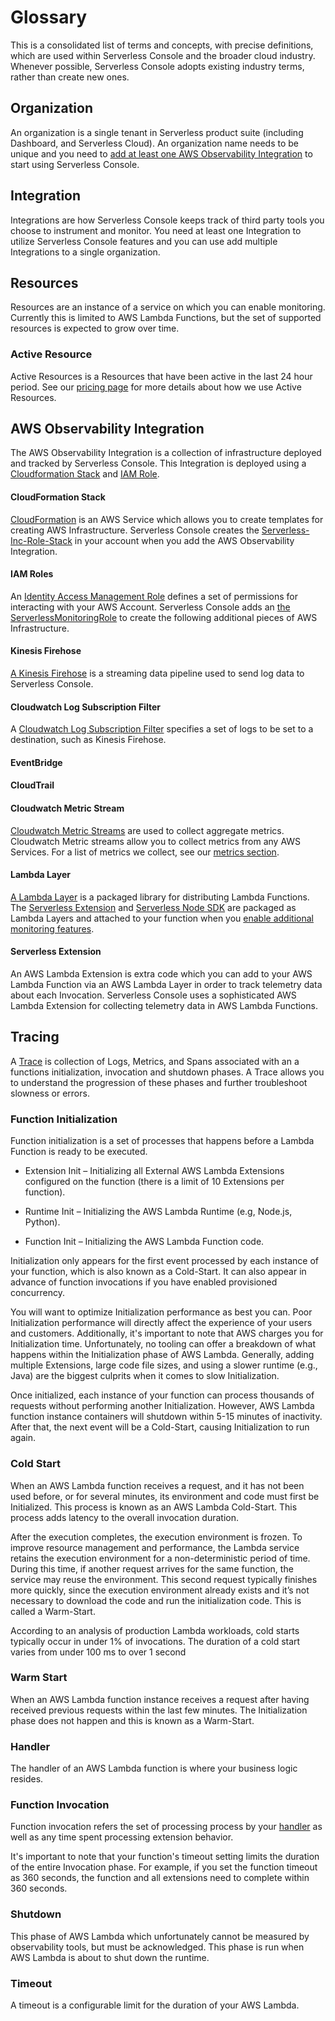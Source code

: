 <!--
title: Glossary
menuText: Glossary
description: 
menuOrder: 4
-->

# Glossary
This is a consolidated list of terms and concepts, with precise definitions, which are used within Serverless Console and the broader cloud industry.  Whenever possible, Serverless Console adopts existing industry terms, rather than create new ones.

## Organization
An organization is a single tenant in Serverless product suite (including  Dashboard, and Serverless Cloud). An organization name needs to be unique and you need to [add at least one AWS Observability Integration](./integrations/index.md#adding-the-aws-observability-integration) to start using Serverless Console. 

## Integration
Integrations are how Serverless Console keeps track of third party tools you choose to instrument and monitor. You need at least one Integration to utilize Serverless Console features and you can use add multiple Integrations to a single organization. 

## Resources
Resources are an instance of a service on which you can enable monitoring. Currently this is limited
to AWS Lambda Functions, but the set of supported resources is expected to grow over time.

### Active Resource
Active Resources is a Resources that have been active in the last 24 hour period. See our [pricing page](https://www.serverless.com/console/pricing) for more details about how we use Active Resources. 

## AWS Observability Integration
The AWS Observability Integration is a collection of infrastructure deployed and tracked by Serverless Console.  This Integration is deployed using a [Cloudformation Stack](#cloudformation-stack) and [IAM Role](./integrations/data-sources-and-roles.md#iam-roles). 

#### CloudFormation Stack
[CloudFormation](https://docs.aws.amazon.com/AWSCloudFormation/latest/UserGuide/Welcome.html) is an AWS Service which allows you to create templates for creating AWS Infrastructure. Serverless Console creates the [Serverless-Inc-Role-Stack](../integrations/aws/iam-role-cfn-template.yaml) in your account when you add the AWS Observability Integration.

#### IAM Roles
An [Identity Access Management Role](https://docs.aws.amazon.com/IAM/latest/UserGuide/id_roles.html) defines a set of permissions for interacting with your AWS Account. Serverless Console adds an [the ServerlessMonitoringRole](../integrations/aws/iam-role-cfn-template.yaml) to create the following additional pieces of AWS Infrastructure. 

#### Kinesis Firehose
[A Kinesis Firehose](https://aws.amazon.com/kinesis/data-firehose/) is a streaming data pipeline used to send log data to Serverless Console. 

#### Cloudwatch Log Subscription Filter
A [Cloudwatch Log Subscription Filter](https://docs.aws.amazon.com/AmazonCloudWatch/latest/logs/SubscriptionFilters.html) specifies a set of logs to be set to a destination, such as Kinesis Firehose. 

#### EventBridge

#### CloudTrail

#### Cloudwatch Metric Stream
[Cloudwatch Metric Streams](https://docs.aws.amazon.com/AmazonCloudWatch/latest/monitoring/CloudWatch-Metric-Streams.html) are used to collect aggregate metrics. Cloudwatch Metric streams allow you to collect metrics from any AWS Services. For a list of metrics we collect, see our [metrics section](./product/metrics.md).

#### Lambda Layer
[A Lambda Layer](https://docs.aws.amazon.com/lambda/latest/dg/configuration-layers.html) is a packaged library for distributing Lambda Functions. The [Serverless Extension](./integrations/data-sources-and-roles.md#extensions) and [Serverless Node SDK](./integrations/data-sources-and-roles.md#serverless-node-sdk-internal-extension) are packaged as Lambda Layers and attached to your function when you [enable additional monitoring features](./integrations/enable-monitoring-features.md).

#### Serverless Extension
An AWS Lambda Extension is extra code which you can add to your AWS Lambda Function via an AWS Lambda Layer in order to track telemetry data about each Invocation.  Serverless Console uses a sophisticated AWS Lambda Extension for collecting telemetry data in AWS Lambda Functions.


## Tracing
A [Trace](./product/traces.md) is collection of Logs, Metrics, and Spans associated with an a functions initialization, invocation and shutdown phases. A Trace allows you to understand the progression of these phases and further troubleshoot slowness or errors.

### Function Initialization
Function initialization is a set of processes that happens before a Lambda Function is ready to be executed. 

* Extension Init – Initializing all External AWS Lambda Extensions configured on the function (there is a limit of 10 Extensions per function).

* Runtime Init – Initializing the AWS Lambda Runtime (e.g, Node.js, Python).

* Function Init – Initializing the AWS Lambda Function code.

Initialization only appears for the first event processed by each instance of your function, which is also known as a Cold-Start. It can also appear in advance of function invocations if you have enabled provisioned concurrency.

You will want to optimize Initialization performance as best you can. Poor Initialization performance will directly affect the experience of your users and customers. Additionally, it's important to note that AWS charges you for Initialization time. Unfortunately, no tooling can offer a breakdown of what happens within the Initialization phase of AWS Lambda. Generally, adding multiple Extensions, large code file sizes, and using a slower runtime (e.g., Java) are the biggest culprits when it comes to slow Initialization.

Once initialized, each instance of your function can process thousands of requests without performing another Initialization. However, AWS Lambda function instance containers will shutdown within 5-15 minutes of inactivity. After that, the next event will be a Cold-Start, causing Initialization to run again.

### Cold Start
When an AWS Lambda function receives a request, and it has not been used before, or for several minutes, its environment and code must first be Initialized.  This process is known as an AWS Lambda Cold-Start.  This process adds latency to the overall invocation duration.

After the execution completes, the execution environment is frozen. To improve resource management and performance, the Lambda service retains the execution environment for a non-deterministic period of time. During this time, if another request arrives for the same function, the service may reuse the environment. This second request typically finishes more quickly, since the execution environment already exists and it’s not necessary to download the code and run the initialization code. This is called a Warm-Start.

According to an analysis of production Lambda workloads, cold starts typically occur in under 1% of invocations. The duration of a cold start varies from under 100 ms to over 1 second

### Warm Start
When an AWS Lambda function instance receives a request after having received previous requests within the last few minutes. The Initialization phase does not happen and this is known as a Warm-Start.


### Handler
The handler of an AWS Lambda function is where your business logic resides.

### Function Invocation
Function invocation refers the set of processing process by your [handler](#handler) as well as any time spent processing extension behavior. 

It's important to note that your function's timeout setting limits the duration of the entire Invocation phase. For example, if you set the function timeout as 360 seconds, the function and all extensions need to complete within 360 seconds.

### Shutdown
This phase of AWS Lambda which unfortunately cannot be measured by observability tools, but must be acknowledged.  This phase is run when AWS Lambda is about to shut down the runtime.

### Timeout
A timeout is a configurable limit for the duration of your AWS Lambda.










